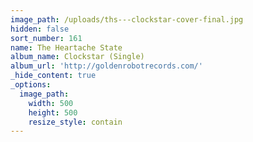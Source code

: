 ```yaml
---
image_path: /uploads/ths---clockstar-cover-final.jpg
hidden: false
sort_number: 161
name: The Heartache State
album_name: Clockstar (Single)
album_url: 'http://goldenrobotrecords.com/'
_hide_content: true
_options:
  image_path:
    width: 500
    height: 500
    resize_style: contain
---
```


